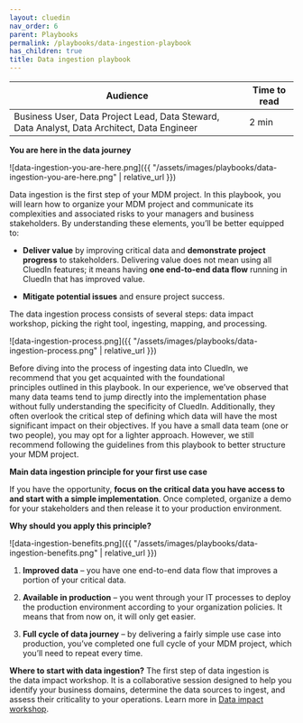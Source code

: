 ```yaml
---
layout: cluedin
nav_order: 6
parent: Playbooks
permalink: /playbooks/data-ingestion-playbook
has_children: true
title: Data ingestion playbook
---
```


| Audience | Time to read |
|--|--|
| Business User, Data Project Lead, Data Steward, Data Analyst, Data Architect, Data Engineer | 2 min |

**You are here in the data journey**

![data-ingestion-you-are-here.png]({{ "/assets/images/playbooks/data-ingestion-you-are-here.png" | relative_url }})

Data ingestion is the first step of your MDM project. In this playbook, you will learn how to organize your MDM project and communicate its complexities and associated risks to your managers and business stakeholders. By understanding these elements, you’ll be better equipped to:

- **Deliver value** by improving critical data and **demonstrate project progress** to stakeholders. Delivering value does not mean using all CluedIn features; it means having **one end-to-end data flow** running in CluedIn that has improved value.

- **Mitigate potential issues** and ensure project success.

The data ingestion process consists of several steps: data impact workshop, picking the right tool, ingesting, mapping, and processing.

![data-ingestion-process.png]({{ "/assets/images/playbooks/data-ingestion-process.png" | relative_url }})

Before diving into the process of ingesting data into CluedIn, we recommend that you get acquainted with the foundational principles outlined in this playbook. In our experience, we’ve observed that many data teams tend to jump directly into the implementation phase without fully understanding the specificity of CluedIn. Additionally, they often overlook the critical step of defining which data will have the most significant impact on their objectives. If you have a small data team (one or two people), you may opt for a lighter approach. However, we still recommend following the guidelines from this playbook to better structure your MDM project.

**Main data ingestion principle for your first use case**

If you have the opportunity, **focus on the critical data you have access to and start with a simple implementation**. Once completed, organize a demo for your stakeholders and then release it to your production environment.

**Why should you apply this principle?**

![data-ingestion-benefits.png]({{ "/assets/images/playbooks/data-ingestion-benefits.png" | relative_url }})

1.  **Improved data** – you have one end-to-end data flow that improves a portion of your critical data.

2.  **Available in production** – you went through your IT processes to deploy the production environment according to your organization policies. It means that from now on, it will only get easier.

3.  **Full cycle of data journey** – by delivering a fairly simple use case into production, you’ve completed one full cycle of your MDM project, which you’ll need to repeat every time.

**Where to start with data ingestion?** The first step of data ingestion is the data impact workshop. It is a collaborative session designed to help you identify your business domains, determine the data sources to ingest, and assess their criticality to your operations. Learn more in [Data impact workshop](/playbooks/data-ingestion-playbook/data-impact-workshop).

